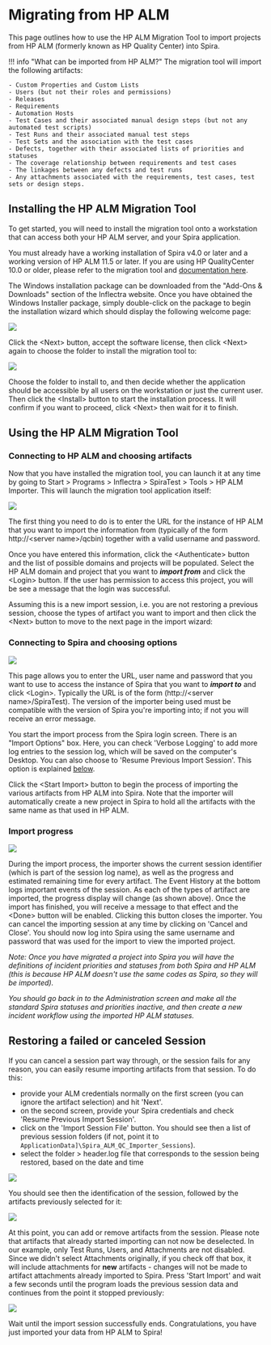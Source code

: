 #  Migrating from HP ALM
This page outlines how to use the HP ALM Migration Tool to import projects from HP ALM (formerly known as HP Quality Center) into Spira.

!!! info "What can be imported from HP ALM?"
    The migration tool will import the following artifacts:

    - Custom Properties and Custom Lists
    - Users (but not their roles and permissions)
    - Releases
    - Requirements
    - Automation Hosts
    - Test Cases and their associated manual design steps (but not any automated test scripts)
    - Test Runs and their associated manual test steps
    - Test Sets and the association with the test cases
    - Defects, together with their associated lists of priorities and statuses
    - The coverage relationship between requirements and test cases
    - The linkages between any defects and test runs
    - Any attachments associated with the requirements, test cases, test sets or design steps.

## Installing the HP ALM Migration Tool
To get started, you will need to install the migration tool onto a workstation that can access both your HP ALM server, and your Spira application.

You must already have a working installation of Spira v4.0 or later and a working version of HP ALM 11.5 or later. If you are using HP QualityCenter 10.0 or older, please refer to the migration tool and [documentation here](Migrating-from-HP-QualityCenter.md).

The Windows installation package can be downloaded from the "Add-Ons & Downloads" section of the Inflectra website. Once you have obtained the Windows Installer package, simply double-click on the package to begin the installation wizard which should display the following welcome page:

 ![](img/Migrating_from_HP_ALM_69.png)

Click the <Next\> button, accept the software license, then click <Next\> again to choose the folder to install the migration tool to:

 ![](img/Migrating_from_HP_ALM_70.png)
 
Choose the folder to install to, and then decide whether the application should be accessible by all users on the workstation or just the current user. Then click the <Install\> button to start the installation process. It will confirm if you want to proceed, click <Next\> then wait for it to finish.

## Using the HP ALM Migration Tool


### Connecting to HP ALM and choosing artifacts
Now that you have installed the migration tool, you can launch it at any time by going to Start \> Programs \> Inflectra \> SpiraTest \> Tools \> HP ALM Importer. This will launch the migration tool application itself:

![](img/Migrating_from_HP_ALM_71.png)

The first thing you need to do is to enter the URL for the instance of HP ALM that you want to import the information from (typically of the form http://<server name\>/qcbin) together with a valid username and password.

Once you have entered this information, click the <Authenticate\> button and the list of possible domains and projects will be populated. Select the HP ALM domain and project that you want to ***import from*** and click the <Login\> button. If the user has permission to access this project, you will be see a message that the login was successful. 

Assuming this is a new import session, i.e. you are not restoring a previous session, choose the types of artifact you want to import and then click the <Next\> button to move to the next page in the import wizard:

### Connecting to Spira and choosing options
 ![](img/Migrating_from_HP_ALM_72.png)
 
This page allows you to enter the URL, user name and password that you want to use to access the instance of Spira that you want to ***import to*** and click <Login\>. Typically the URL is of the form (http://<server name\>/SpiraTest). The version of the importer being used must be compatible with the version of Spira you're importing into; if not you will receive an error message.

You start the import process from the Spira login screen. There is an "Import Options" box. Here, you can check 'Verbose Logging' to add more log entries to the session log, which will be saved on the computer's Desktop. You can also choose to  'Resume Previous Import Session'. This option is explained [below](#restoring-a-failed-or-canceled-session).

Click the <Start Import\> button to begin the process of importing the various artifacts from HP ALM into Spira. Note that the importer will automatically create a new project in Spira to hold all the artifacts with the same name as that used in HP ALM.

### Import progress
![](img/Migrating_from_HP_ALM_73.png)

During the import process, the importer shows the current session identifier (which is part of the session log name), as well as the progress and estimated remaining time for every artifact. The Event History at the bottom logs important events of the session. As each of the types of artifact are imported, the progress display will change (as shown above). Once the import has finished, you will receive a message to that effect and the <Done\> button will be enabled. Clicking this button closes the importer. You can cancel the importing session at any time by clicking on 'Cancel and Close'. You should now log into Spira using the same username and password that was used for the import to view the imported project.

*Note: Once you have migrated a project into Spira you will have the definitions of incident priorities and statuses from both Spira and HP ALM (this is because HP ALM doesn't use the same codes as Spira, so they will be imported).*

*You should go back in to the Administration screen and make all the standard Spira statuses and priorities inactive, and then create a new incident workflow using the imported HP ALM statuses.*

## Restoring a failed or canceled Session

If you can cancel a session part way through, or the session fails for any reason, you can easily resume importing artifacts from that session. To do this:

- provide your ALM credentials normally on the first screen (you can ignore the artifact selection) and hit 'Next'. 
- on the second screen, provide your Spira credentials and check 'Resume Previous Import Session'. 
- click on the 'Import Session File' button. You should see then a list of previous session folders (if not, point it to `ApplicationData]\Spira_ALM_QC_Importer_Sessions`). 
- select the folder > header.log file that corresponds to the session being restored, based on the date and time

![](img/Migrating_from_HP_ALM_74.png)

You should see then the identification of the session, followed by the artifacts previously selected for it:

![](img/Migrating_from_HP_ALM_75.png)

At this point, you can add or remove artifacts from the session. Please note that artifacts that already started importing can not now be deselected. In our example, only Test Runs, Users, and Attachments are not disabled. Since we didn't select Attachments originally, if you check off that box, it will include attachments for **new** artifacts - changes will not be made to artifact attachments already imported to Spira. Press 'Start Import' and wait a few seconds until the program loads the previous session data and continues from the point it stopped previously:

![](img/Migrating_from_HP_ALM_76.png)

Wait until the import session successfully ends. Congratulations, you have just imported your data from HP ALM to Spira!